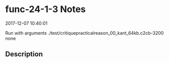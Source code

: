 # func-24-1-3 Notes

2017-12-07 10:40:01

Run with arguments ./test/critiquepracticalreason_00_kant_64kb.c2cb-3200 none

## Description

